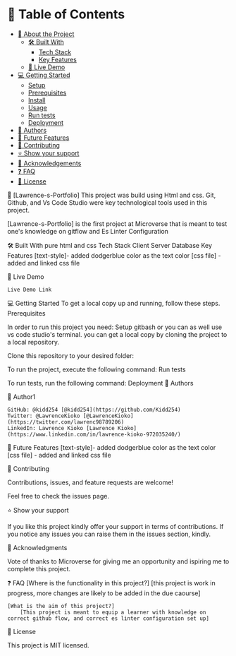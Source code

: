 # 📗 Table of Contents

- [📖 About the Project](#about-project)
  - [🛠 Built With](#built-with)
    - [Tech Stack](#tech-stack)
    - [Key Features](#key-features)
  - [🚀 Live Demo](#live-demo)
- [💻 Getting Started](#getting-started)
  - [Setup](#setup)
  - [Prerequisites](#prerequisites)
  - [Install](#install)
  - [Usage](#usage)
  - [Run tests](#run-tests)
  - [Deployment](#triangular_flag_on_post-deployment)
- [👥 Authors](#authors)
- [🔭 Future Features](#future-features)
- [🤝 Contributing](#contributing)
- [⭐️ Show your support](#support)
- [🙏 Acknowledgements](#acknowledgements)
- [❓ FAQ](#faq)
- [📝 License](#license)

📖 [Lawrence-s-Portfolio]
This project was build using Html and css. Git, Github, and Vs Code Studio were key technological tools used in this project.

[Lawrence-s-Portfolio] is the first project at Microverse that is meant to test one's knowledge on gitflow and Es Linter Configuration

🛠 Built With pure html and css
Tech Stack
Client
Server
Database
Key Features
    [text-style]- added dodgerblue color as the text color
    [css file] - added and linked css file

🚀 Live Demo

    Live Demo Link

💻 Getting Started
To get a local copy up and running, follow these steps.
Prerequisites

In order to run this project you need:
Setup gitbash or you can as well use vs code studio's terminal. you can get a local copy by cloning the project to a local repository.

Clone this repository to your desired folder:

To run the project, execute the following command:
Run tests

To run tests, run the following command:
Deployment
👥 Authors

👤 Author1

    GitHub: @kidd254 [@kidd254](https://github.com/Kidd254)
    Twitter: @LawrenceKioko [@LawrenceKioko](https://twitter.com/lawrenc98789206)
    LinkedIn: Lawrence Kioko [Lawrence Kioko](https://www.linkedin.com/in/lawrence-kioko-972035240/)

🔭 Future Features
    [text-style]- added dodgerblue color as the text color
    [css file] - added and linked css file

🤝 Contributing

Contributions, issues, and feature requests are welcome!

Feel free to check the issues page.

⭐️ Show your support

If you like this project kindly offer your support in terms of contributions. If you notice any issues you can raise them in the issues section, kindly. 

🙏 Acknowledgments

Vote of thanks to Microverse for giving me an opportunity and ispiring me to complete this project.

❓ FAQ
    [Where is the functionality in this project?]
        [this project is work in progress, more changes are likely to be added in the due caourse]

    [What is the aim of this project?]
        [This project is meant to equip a learner with knowledge on correct github flow, and correct es linter configuration set up]
📝 License

This project is MIT licensed.

